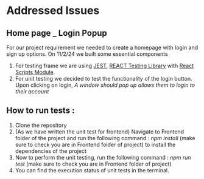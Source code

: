 # Addressed Issues

## Home page \_ Login Popup

For our project requirement we needed to create a homepage with login and sign up options.
On 11/2/24 we built some essential components

1. For testing frame we are using [JEST](https://jestjs.io/), [REACT Testing Library](https://testing-library.com/docs/react-testing-library/intro/) with [React Scripts Module](https://www.npmjs.com/package/react-scripts).
2. For unit testing we decided to test the functionality of the login button. Upon clicking on login, _A window should pop up allows them to login to their account_

## How to run tests :

1. Clone the repository
2. (As we have written the unit test for frontend) Navigate to Frontend folder of the project and run the following command :
   _npm install_ (make sure to check you are in Frontend folder of project) to install the dependencies of the project
3. Now to perform the unit testing, run the following command :
   _npm run test_ (make sure to check you are in Frontend folder of project)
4. You can find the execution status of unit tests in the terminal.
